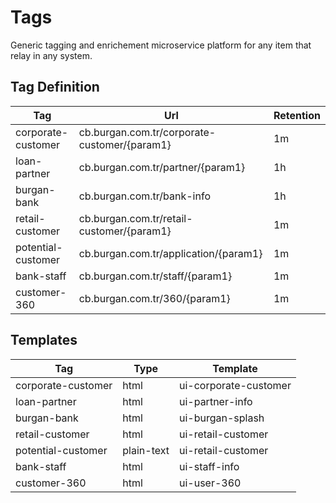 
# Tags

Generic tagging and enrichement microservice platform for any item that relay in any system.


## Tag Definition

| Tag                | Url                                          | Retention |
| ------------------ | -------------------------------------------- | --------- |
| corporate-customer | cb.burgan.com.tr/corporate-customer/{param1} | 1m        |
| loan-partner       | cb.burgan.com.tr/partner/{param1}            | 1h        |
| burgan-bank        | cb.burgan.com.tr/bank-info                   | 1h        |
| retail-customer    | cb.burgan.com.tr/retail-customer/{param1}    | 1m        |
| potential-customer | cb.burgan.com.tr/application/{param1}        | 1m        |
| bank-staff         | cb.burgan.com.tr/staff/{param1}              | 1m        |
| customer-360       | cb.burgan.com.tr/360/{param1}                | 1m        |


## Templates

| Tag                | Type | Template              |
| ------------------ | ---- | --------------------- |
| corporate-customer | html | ui-corporate-customer |
| loan-partner       | html | ui-partner-info       |
| burgan-bank        | html | ui-burgan-splash      |
| retail-customer    | html | ui-retail-customer    |
| potential-customer | plain-text | ui-retail-customer    |
| bank-staff         | html | ui-staff-info         |
| customer-360       | html | ui-user-360           |
